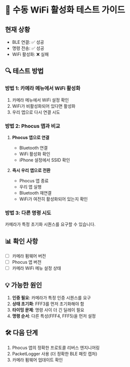 # 📱 수동 WiFi 활성화 테스트 가이드

## 현재 상황
- BLE 연결: ✅ 성공
- 명령 전송: ✅ 성공 
- WiFi 활성화: ❌ 실패

## 🔍 테스트 방법

### 방법 1: 카메라 메뉴에서 WiFi 활성화
1. 카메라 메뉴에서 WiFi 설정 확인
2. WiFi가 비활성화되어 있다면 활성화
3. 우리 앱으로 다시 연결 시도

### 방법 2: Phocus 앱과 비교
1. **Phocus 앱으로 연결**
   - Bluetooth 연결
   - WiFi 활성화 확인
   - iPhone 설정에서 SSID 확인

2. **즉시 우리 앱으로 전환**
   - Phocus 앱 종료
   - 우리 앱 실행
   - Bluetooth 재연결
   - WiFi가 여전히 활성화되어 있는지 확인

### 방법 3: 다른 명령 시도
카메라가 특정 초기화 시퀀스를 요구할 수 있습니다.

## 📊 확인 사항
- [ ] 카메라 펌웨어 버전
- [ ] Phocus 앱 버전
- [ ] 카메라 WiFi 메뉴 설정 상태

## 💡 가능한 원인
1. **인증 필요**: 카메라가 특정 인증 시퀀스를 요구
2. **상태 초기화**: FFF3를 먼저 초기화해야 함
3. **타이밍 문제**: 명령 사이 더 긴 딜레이 필요
4. **명령 순서**: 다른 특성(FFF4, FFF5)을 먼저 설정

## 🛠 다음 단계
1. Phocus 앱의 정확한 프로토콜 리버스 엔지니어링
2. PacketLogger 사용 (더 정확한 BLE 패킷 캡처)
3. 카메라 펌웨어 업데이트 확인